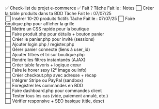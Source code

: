 ✅ Check-list du projet e-commerce
✅ Fait ?	Tâche	Fait le :	Notes
⬜	Créer la table produits dans ta BDD		Tâche	Fait le :	07/07/25		
⬜	Insérer 10-20 produits fictifs		Tâche	Fait le :	07/07/25
⬜	Faire boutique.php pour afficher la grille		
⬜	Mettre un CSS rapide pour la boutique		
⬜	Faire produit.php pour détails + bouton panier		
⬜	Créer le panier.php pour invité (sessions)		
⬜	Ajouter login.php / register.php		
⬜	Gérer panier connecté (liens à user_id)		
⬜	Ajouter filtres et tri sur boutique.php		
⬜	Rendre les filtres instantanés (AJAX)		
⬜	Créer table favoris + logique cœur		
⬜	Faire le hover sexy (2ᵉ image ou info)		
⬜	Créer checkout.php avec adresse + récap		
⬜	Intégrer Stripe ou PayPal (sandbox)		
⬜	Enregistrer les commandes en BDD		
⬜	Faire dashboard.php pour commandes client		
⬜	Tester tous les cas (vide, paiement annulé, etc.)		
⬜	Vérifier responsive + SEO basique (title, desc)	
